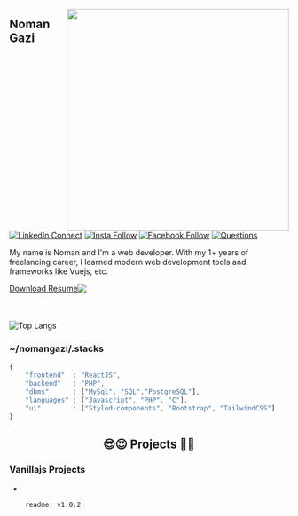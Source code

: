 [<img align="right" width="400" src="https://github-readme-stats.vercel.app/api?username=nomangazi&show_icons=true"/>](https://github.com/nomangazi)


## Noman Gazi

[![LinkedIn Connect](https://img.shields.io/badge/%20-Connect-black?color=14171A&labelColor=212121&logo=linkedin&logoColor=ffffff)](https://www.linkedin.com/in/nomangazi)   [![Insta Follow](https://img.shields.io/badge/%20-Follow-black?color=14171A&labelColor=d81b60&logo=instagram&logoColor=ffffff)](https://www.instagram.com/nomangazicse)   [![Facebook Follow](https://img.shields.io/badge/%20-Follow-black?color=14171A&labelColor=1976d2&logo=facebook&logoColor=ffffff)](https://www.facebook.com/nomangazicse) [![Questions](https://img.shields.io/badge/%20-Questions-black?color=14171A&labelColor=fff&logo=stackoverflow&logoColor=0c0d0e26)](https://stackoverflow.com/users/15536158/noman-gazi)


My name is Noman and I'm a web developer. With my 1+ years of freelancing career, I learned modern web development tools and frameworks like Vuejs, etc.

<div style="display: flex;margin-bottom:50px">
  <a align="bottom" href="https://github.com/nomangazi/nomangazi/files/8153796/MyResume.pdf" download>Download Resume </a>
  <img align="top" src="https://img.icons8.com/windows/32/000000/download--v1.png"/>
</div>

  ![Top Langs](https://github-readme-stats.vercel.app/api/top-langs/?username=nomangazi&layout=pie&hide=html)



### ~/nomangazi/.stacks

```js
{
	"frontend"	: "ReactJS",
	"backend"	: "PHP",
	"dbms"		: ["MySql", "SQL","PostgreSQL"],
	"languages"	: ["Javascript", "PHP", "C"],
	"ui"		: ["Styled-components", "Bootstrap", "TailwindCSS"]
}
```

<h2 align="center">😎😍 Projects 🥰🤗</h2>

### Vanillajs Projects
- []()


```
	readme: v1.0.2
```
